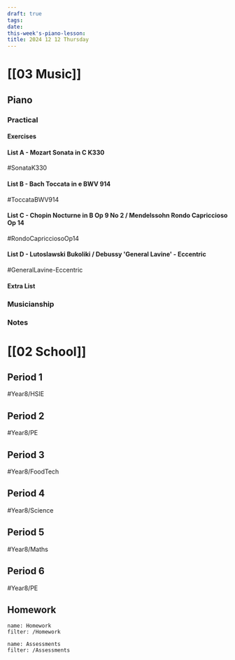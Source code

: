 ```yaml
---
draft: true
tags:
date: 
this-week's-piano-lesson:
title: 2024 12 12 Thursday
---
```

# [[03 Music]]
## Piano
### Practical
#### Exercises

#### List A - Mozart Sonata in C K330
#SonataK330 
#### List B - Bach Toccata in e BWV 914
#ToccataBWV914 
#### List C - Chopin Nocturne in B Op 9 No 2 / Mendelssohn Rondo Capriccioso Op 14
#RondoCapricciosoOp14 
#### List D - Lutoslawski Bukoliki / Debussy 'General Lavine' - Eccentric
#GeneralLavine-Eccentric 
#### Extra List

### Musicianship

### Notes 


# [[02 School]]
## Period 1
#Year8/HSIE 
## Period 2
#Year8/PE 
## Period 3
#Year8/FoodTech 
## Period 4
#Year8/Science 
## Period 5
#Year8/Maths 
## Period 6
#Year8/PE 
## Homework
```todoist
name: Homework
filter: /Homework
``` 

```todoist
name: Assessments
filter: /Assessments
```